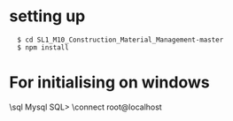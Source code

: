 # setting up

      $ cd SL1_M10_Construction_Material_Management-master
      $ npm install

# For initialising on windows
\sql
Mysql SQL>  \connect root@localhost


